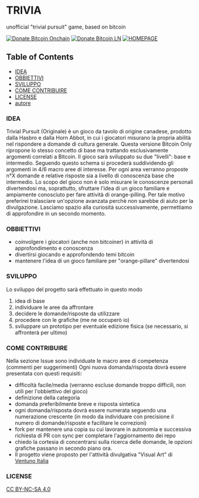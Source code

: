 # TRIVIA
unofficial "trivial pursuit" game, based on bitcoin

[![Donate Bitcoin Onchain](https://img.shields.io/badge/donate_BITCOIN_ONCHAIN-BTC-green.svg)](http://cmod777.github.io/donate-bitcoin/?amount=10&currency=USD)  [![Donate Bitcoin LN](https://img.shields.io/badge/donate_BITCOIN_LN-SAT-orange.svg)](https://legend.lnbits.com/lnurlp/61266) [![HOMEPAGE](https://img.shields.io/badge/PLEASE_VISIT_MY-HOMEPAGE-red.svg)](http://cmod777.github.io)

## Table of Contents
* [IDEA](https://github.com/Cmod777/TRIVIA_bitcoin#idea)
* [OBBIETTIVI](https://github.com/Cmod777/TRIVIA_bitcoin#obbiettivi)
* [SVILUPPO](https://github.com/Cmod777/TRIVIA_bitcoin#sviluppo)
* [COME CONTRIBUIRE](https://github.com/Cmod777/TRIVIA_bitcoin#come-contribuire)
* [LICENSE](https://github.com/Cmod777/TRIVIA_bitcoin#license)
* [autore](https://github.com/Cmod777/Cmod777.github.io)

### IDEA
Trivial Pursuit (Originale) è un gioco da tavolo di origine canadese, prodotto dalla Hasbro e dalla Horn Abbot, in cui i giocatori misurano la propria abilità nel rispondere a domande di cultura generale.
Questa versione Bitcoin Only ripropone lo stesso concetto di base ma trattando esclusivamente argomenti correlati a Bitcoin. Il gioco sarà sviluppato su due "livelli": base e intermedio.
Seguendo questo schema si procederà suddividendo gli argomenti in 4/6 macro aree di interesse. Per ogni area verranno proposte n°X domande e relative risposte sia a livello di conoscenza base che intermedio. Lo scopo del gioco non è solo misurare le conoscenze personali divertendosi ma, soprattutto, sfruttare l'idea di un gioco familiare e ampiamente conosciuto per fare attività di orange-pilling. Per tale motivo preferirei tralasciare un'opzione avanzata perchè non sarebbe di aiuto per la divulgazione. 
Lasciamo spazio alla curiosità successivamente, permettiamo di approfondire in un secondo momento.

### OBBIETTIVI
* coinvolgere i giocatori (anche non bitcoiner) in attività di approfondimento e conoscenza
* divertirsi giocando e approfondendo temi bitcoin
* mantenere l'idea di un gioco familiare per "orange-pillare" divertendosi 

### SVILUPPO
Lo sviluppo del progetto sarà effettuato in questo modo
1. idea di base
2. individuare le aree da affrontare
3. decidere le domande/risposte da utilizzare
4. procedere con le grafiche (me ne occuperò io)
5. sviluppare un prototipo per eventuale edizione fisica (se necessario, si affronterà per ultimo)

### COME CONTRIBUIRE
Nella sezione Issue sono individuate le macro aree di competenza (commenti per suggerimenti)
Ogni nuova domanda/risposta dovrà essere presentata con questi requisiti:
* difficoltà facile/media (verranno escluse domande troppo difficili, non utili per l'obbiettivo del gioco)
* definizione della categoria
* domanda preferibilmente breve e risposta sintetica
* ogni domanda/risposta dovrà essere numerata seguendo una numerazione crescente (in modo da individuare con precisione il numero di domande/risposte e facilitare le correzioni)
* fork per mantenere una copia su cui lavorare in autonomia e successiva richiesta di PR con sync per completare l'aggiornamento dei repo
* chiedo la cortesia di concentrarsi sulla ricerca delle domande, le opzioni grafiche passano in secondo piano ora.
* Il progetto viene proposto per l'attività divulgativa "Visual Art" di [Ventuno Italia](https://github.com/ventunobtc) 

### LICENSE 
[CC BY-NC-SA 4.0](https://creativecommons.org/licenses/by-nc-sa/4.0/)
